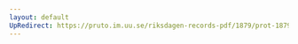 ```yaml
---
layout: default
UpRedirect: https://pruto.im.uu.se/riksdagen-records-pdf/1879/prot-1879--fk--038/prot-1879--fk--038_011.pdf
---
```

